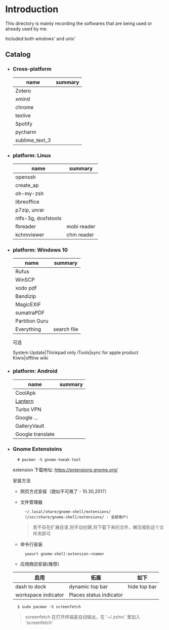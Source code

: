 # Introduction

This directory is mainly recording the softwares that are being used or already used by me.

Included both windows' and unix'

## Catalog

- ### Cross-platform

    name|summary
    ---|---
    Zotero|
    xmind|
    chrome|
    texlive|
    Spotify|
    pycharm|
    sublime_text_3|

- ### platform: Linux

    name|summary
    ---|---
    openssh|
    create_ap|
    oh-my-zsh|
    libreoffice|
    p7zip, unrar|
    ntfs-3g, dosfstools|
    fbreader|mobi reader
    kchmviewer|chm reader

- ### platform: Windows 10

    name|summary
    ---|---
    Rufus|
    WinSCP|
    xodo pdf|
    Bandizip|
    MagicEXIF|
    sumatraPDF|
    Partition Guru|
    Everything|search file

    可选

    System Update|Thinkpad only
    iTools|sync for apple product
    Kiwix|offline wiki

- ### platform: Android

    name|summary
    ---|---
    CoolApk|
    [Lantern](https://github.com/getlantern/lantern)|
    Turbo VPN|
    Google ...|
    GalleryVault|
    Google translate|

- ### Gnome Extenstoins

        # pacman -S gnome-tweak-tool

    extension 下载地址: https://extensions.gnome.org/

    安装方法

    + 网页方式安装（貌似不可用了 - 10.30,2017）

    + 文件管理器

            ~/.local/share/gnome-shell/extensions/
            (/usr/share/gnome-shell/extensions/ - 全部用户)
        > 若不存在扩展目录,则手动创建,将下载下来的文件，解压缩到这个文件夹即可

    + 命令行安装

            yaourt gnome-shell-extension-<name>

    + 应用商店安装(推荐)

    启用|拓展|如下
    ---|---|---
    dash to dock|dynamic top bar|hide top bar|system-monitor
    workspace indicator|Places status indicator|

        $ sudo pacman -S screenfetch
    > screenfetch 在打开终端是自动输出，在 '~/.zshrc' 里加入 'screenfetch'
